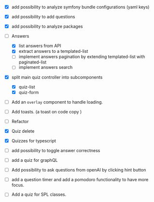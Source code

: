 - [x] add possibility to analyze symfony bundle configurations (yaml keys)
- [x] add possibility to add questions
- [x] add possibility to analyze packages
- [ ] Answers
  - [x] list answers from API
  - [x] extract answers to a templated-list
  - [ ] implement answers pagination by extending templated-list with paginated-list
  - [ ] implement answers search
- [x] split main quiz controller into subcomponents
  - [x] quiz-list
  - [x] quiz-form
- [ ] Add an `overlay` component to handle loading.
- [ ] Add toasts. (a toast on code copy )
- [ ] Refactor 
- [x] Quiz delete 
- [x] Quizzes for typescript 

- [ ] add possibility to toggle answer correctness

- [ ] add a quiz for graphQL
- [ ] Add possibility to ask questions from openAI by clicking hint button
- [ ] add a question timer and add a pomodoro functionality to have more focus.
- [ ] Add a quiz for SPL classes.

